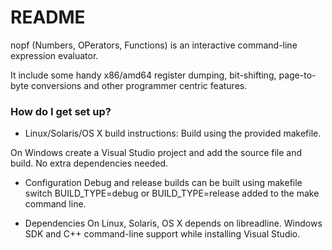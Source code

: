 # README #

nopf (Numbers, OPerators, Functions) is an interactive command-line expression evaluator.

It include some handy x86/amd64 register dumping, bit-shifting, page-to-byte conversions and other programmer centric features.

### How do I get set up? ###

* Linux/Solaris/OS X build instructions:
 Build using the provided makefile.
 
 On Windows create a Visual Studio project and add the source file and build. No extra dependencies needed.
 
* Configuration
 Debug and release builds can be built using makefile switch BUILD_TYPE=debug or BUILD_TYPE=release added to the make command line.
 
* Dependencies
 On Linux, Solaris, OS X depends on libreadline.
 Windows SDK and C++ command-line support while installing Visual Studio.
 